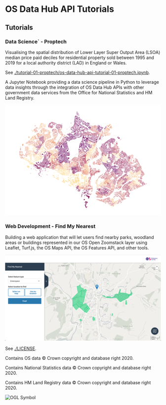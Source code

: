 # OS Data Hub API Tutorials

## Tutorials

### Data Science` - Proptech

Visualising the spatial distribution of Lower Layer Super Output Area (LSOA) median price paid deciles for residential property sold between 1995 and 2019 for a local authority district (LAD) in England or Wales.

See [./tutorial-01-proptech/os-data-hub-api-tutorial-01-proptech.ipynb](./tutorial-01-proptech/os-data-hub-api-tutorial-01-proptech.ipynb).

A Jupyter Notebook providing a data science pipeline in Python to leverage data insights through the integration of OS Data Hub APIs with other government data services from the Office for National Statistics and HM Land Registry.

<p align="center">
  <img width="700" src="./data-science/price-paid-spatial-distribution/media/southampton-local-authority-district-median-price-paid-deciles.png" alt="Southampton Local Authority District Median Price Paid Deciles">
</p>


### Web Development - Find My Nearest

Building a web application that will let users find nearby parks, woodland areas or buildings represented in our OS  Open Zoomstack layer using Leaflet, Turf.js, the OS Maps API, the OS Features API, and other tools.  

<p align="center">
  <img width="700" src="./web-development/find-my-nearest/media/find-my-nearest.png" alt="Find My Nearest Web App Interface">
</p> 

See [./LICENSE](./LICENSE).

Contains OS data © Crown copyright and database right 2020.

Contains National Statistics data © Crown copyright and database right 2020.

Contains HM Land Registry data © Crown copyright and database right 2020.

<img src="http://www.nationalarchives.gov.uk/images/infoman/ogl-symbol-41px-retina-black.png"
     alt="OGL Symbol"
     align="left" />